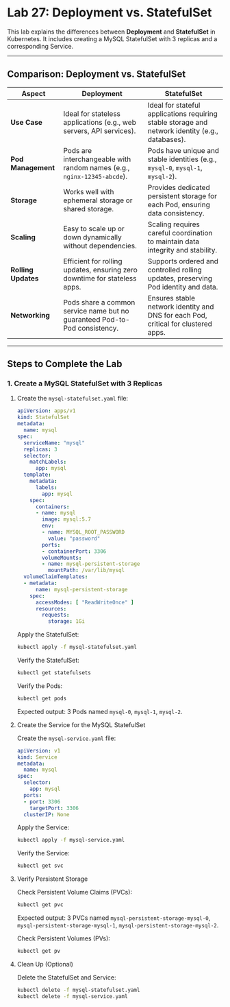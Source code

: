 # Lab 27: Deployment vs. StatefulSet

This lab explains the differences between **Deployment** and **StatefulSet** in Kubernetes. It includes creating a MySQL StatefulSet with 3 replicas and a corresponding Service.

---

## **Comparison: Deployment vs. StatefulSet**

| **Aspect**            | **Deployment**                                                                         | **StatefulSet**                                                                       |
|------------------------|-----------------------------------------------------------------------------------------|---------------------------------------------------------------------------------------|
| **Use Case**           | Ideal for stateless applications (e.g., web servers, API services).                     | Ideal for stateful applications requiring stable storage and network identity (e.g., databases). |
| **Pod Management**     | Pods are interchangeable with random names (e.g., `nginx-12345-abcde`).                 | Pods have unique and stable identities (e.g., `mysql-0`, `mysql-1`, `mysql-2`).       |
| **Storage**            | Works well with ephemeral storage or shared storage.                                   | Provides dedicated persistent storage for each Pod, ensuring data consistency.        |
| **Scaling**            | Easy to scale up or down dynamically without dependencies.                              | Scaling requires careful coordination to maintain data integrity and stability.       |
| **Rolling Updates**    | Efficient for rolling updates, ensuring zero downtime for stateless apps.               | Supports ordered and controlled rolling updates, preserving Pod identity and data.    |
| **Networking**         | Pods share a common service name but no guaranteed Pod-to-Pod consistency.              | Ensures stable network identity and DNS for each Pod, critical for clustered apps.    |

---

## **Steps to Complete the Lab**

### **1. Create a MySQL StatefulSet with 3 Replicas**

1. Create the `mysql-statefulset.yaml` file:
   ```yaml
   apiVersion: apps/v1
   kind: StatefulSet
   metadata:
     name: mysql
   spec:
     serviceName: "mysql"
     replicas: 3
     selector:
       matchLabels:
         app: mysql
     template:
       metadata:
         labels:
           app: mysql
       spec:
         containers:
         - name: mysql
           image: mysql:5.7
           env:
           - name: MYSQL_ROOT_PASSWORD
             value: "password"
           ports:
           - containerPort: 3306
           volumeMounts:
           - name: mysql-persistent-storage
             mountPath: /var/lib/mysql
     volumeClaimTemplates:
     - metadata:
         name: mysql-persistent-storage
       spec:
         accessModes: [ "ReadWriteOnce" ]
         resources:
           requests:
             storage: 1Gi
   ```

   Apply the StatefulSet:
   ```bash
   kubectl apply -f mysql-statefulset.yaml
   ```

   Verify the StatefulSet:
   ```bash
   kubectl get statefulsets
   ```

   Verify the Pods:
   ```bash
   kubectl get pods
   ```

   Expected output: 3 Pods named `mysql-0`, `mysql-1`, `mysql-2`.

2. Create the Service for the MySQL StatefulSet

   Create the `mysql-service.yaml` file:
   ```yaml
   apiVersion: v1
   kind: Service
   metadata:
     name: mysql
   spec:
     selector:
       app: mysql
     ports:
     - port: 3306
       targetPort: 3306
     clusterIP: None
   ```

   Apply the Service:
   ```bash
   kubectl apply -f mysql-service.yaml
   ```

   Verify the Service:
   ```bash
   kubectl get svc
   ```

3. Verify Persistent Storage

   Check Persistent Volume Claims (PVCs):
   ```bash
   kubectl get pvc
   ```

   Expected output: 3 PVCs named `mysql-persistent-storage-mysql-0`, `mysql-persistent-storage-mysql-1`, `mysql-persistent-storage-mysql-2`.

   Check Persistent Volumes (PVs):
   ```bash
   kubectl get pv
   ```

4. Clean Up (Optional)

   Delete the StatefulSet and Service:
   ```bash
   kubectl delete -f mysql-statefulset.yaml
   kubectl delete -f mysql-service.yaml
   ```




